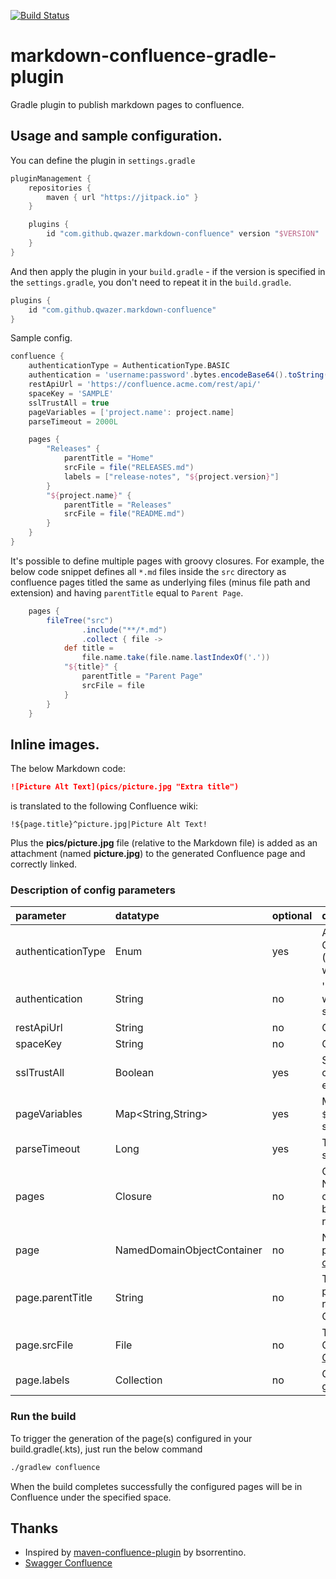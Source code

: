 [![Build Status](https://travis-ci.org/qwazer/markdown-confluence-gradle-plugin.svg?branch=master)](https://travis-ci.org/qwazer/markdown-confluence-gradle-plugin)

# markdown-confluence-gradle-plugin

Gradle plugin to publish markdown pages to confluence. 

## Usage and sample configuration.

You can define the plugin in ``settings.gradle``

```groovy
pluginManagement {
    repositories {
        maven { url "https://jitpack.io" }
    }

    plugins {
        id "com.github.qwazer.markdown-confluence" version "$VERSION"
    }
}
```

And then apply the plugin in your ``build.gradle`` - if the version is specified in the ``settings.gradle``, you don't
need to repeat it in the ``build.gradle``.

```groovy
plugins {
    id "com.github.qwazer.markdown-confluence"
}
```

Sample config. 

```groovy
confluence {
    authenticationType = AuthenticationType.BASIC
    authentication = 'username:password'.bytes.encodeBase64().toString() 
    restApiUrl = 'https://confluence.acme.com/rest/api/'
    spaceKey = 'SAMPLE'
    sslTrustAll = true
    pageVariables = ['project.name': project.name]
    parseTimeout = 2000L

    pages {
        "Releases" {
            parentTitle = "Home"
            srcFile = file("RELEASES.md")
            labels = ["release-notes", "${project.version}"]
        }
        "${project.name}" {
            parentTitle = "Releases"
            srcFile = file("README.md")
        }
    }
}
```

It's possible to define multiple pages with groovy closures.
For example, the below code snippet defines all ``*.md`` files inside the ``src`` directory as confluence pages 
titled the same as underlying files (minus file path and extension) and having ``parentTitle`` equal to ``Parent Page``.

```groovy
    pages {
        fileTree("src")
                .include("**/*.md")
                .collect { file ->
            def title =
                file.name.take(file.name.lastIndexOf('.'))
            "${title}" {
                parentTitle = "Parent Page"
                srcFile = file
            }
        }
    }
```

## Inline images.

The below Markdown code:

```markdown
![Picture Alt Text](pics/picture.jpg "Extra title")
```

is translated to the following Confluence wiki:

```text
!${page.title}^picture.jpg|Picture Alt Text!
```

Plus the **pics/picture.jpg** file (relative to the Markdown file) is added as an attachment (named **picture.jpg**)
to the generated Confluence page and correctly linked.


### Description of config parameters


| parameter          | datatype                   | optional | description                                                                                                                                                                                                        |
|:-------------------|:---------------------------|:---------|:-------------------------------------------------------------------------------------------------------------------------------------------------------------------------------------------------------------------|
| authenticationType | Enum                       | yes      | Authentication type to use when calling Confluence APIs, one of: BASIC, PAT (Personal Access Token). Defaults to BASIC when not specified explicitly.                                                              |
| authentication     | String                     | no       | 'user:pass'.bytes.encodeBase64().toString() when `authenticationType` is `BASIC`, or token string when `authenticationType` is `PAT`.                                                                              |
| restApiUrl         | String                     | no       | Confluence REST API URL.                                                                                                                                                                                           |
| spaceKey           | String                     | no       | Confluence space key.                                                                                                                                                                                              |
| sslTrustAll        | Boolean                    | yes      | Setting to ignore self-signed and unknown certificate errors. Useful in some corporate environments.                                                                                                               |
| pageVariables      | Map<String,String>         | yes      | Map of page variables, for example ```${project.name}``` in source file content will substituted by value of variable.                                                                                             |
| parseTimeout       | Long                       | yes      | Timeout parameter for the Markdown serializer.                                                                                                                                                                     |
| pages              | Closure                    | no       | Collection of NamedDomainObjectContainer<Page>. If this collection contains multiple pages, they will be ordered according their parent-child relationship.                                                        |
| page               | NamedDomainObjectContainer | no       | Name of the container is the title of the page. Check [Declaring DSL configuration container](https://docs.gradle.org/current/userguide/implementing_gradle_plugins.html#declaring_a_dsl_configuration_container). |
| page.parentTitle   | String                     | no       | The title of the parent page under which this page should be published. It is used to resolve target page ancestorId in Confluence.                                                                                |
| page.srcFile       | File                       | no       | The Markdown file to be published as Confluence wiki page (can be mixed with [Confluence Wiki Markup](https://confluence.atlassian.com/doc/confluence-wiki-markup-251003035.html)).                                |
| page.labels        | Collection<String>         | no       | Collection of labels to be added to the generated Confluence page.                                                                                                                                                 |



### Run the build

To trigger the generation of the page(s) configured in your build.gradle(.kts), just run the below command 

```bash
./gradlew confluence
```

When the build completes successfully the configured pages will be in Confluence under the specified space.


## Thanks

  * Inspired by [maven-confluence-plugin](https://github.com/bsorrentino/maven-confluence-plugin) by bsorrentino.
  * [Swagger Confluence](https://gitlab.slkdev.net/starlightknight/swagger-confluence)
